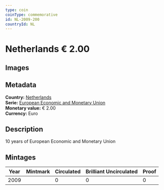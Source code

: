 ```yaml
---
type: coin
coinType: commemorative
id: NL-2009-200
countryId: NL
---
```


# Netherlands € 2.00

## Images


## Metadata

**Country:** [Netherlands](../../Countries/Netherlands/index.md)\
**Serie:** [European Economic and Monetary Union](index.md)\
**Monetary value:** € 2.00\
**Currency:** Euro

## Description
10 years of European Economic and Monetary Union

## Mintages

| Year | Mintmark | Circulated | Brilliant Uncirculated | Proof |
| ---- | -------- | ---------- | ---------------------- | ----- |
| 2009 |  | 0| 0 | 0 |
